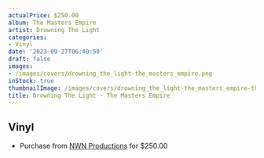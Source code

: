 ```yaml
---
actualPrice: $250.00
album: The Masters Empire
artist: Drowning The Light
categories:
- Vinyl
date: '2023-09-27T06:40:50'
draft: false
images:
- /images/covers/drowning_the_light-the_masters_empire.png
inStock: true
thumbnailImage: /images/covers/drowning_the_light-the_masters_empire-thumb.png
title: Drowning The Light - The Masters Empire
---
```


## Vinyl
* Purchase from [NWN Productions](http://shop.nwnprod.com/index.php?route=product/product&path=75&product_id=40407&sort=pd.name&order=ASC) for $250.00
